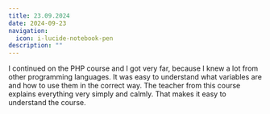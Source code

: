 ```yaml
---
title: 23.09.2024
date: 2024-09-23
navigation:
  icon: i-lucide-notebook-pen
description: ""
---
```


I continued on the PHP course and I got very far, because I knew a lot from other programming languages. It was easy to understand what variables are and how to use them in the correct way. The teacher from this course explains everything very simply and calmly. That makes it easy to understand the course.

